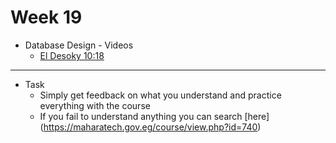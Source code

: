 # Week 19
   - Database Design
    - Videos
      - [El Desoky 10:18 ](https://www.youtube.com/playlist?list=PL37D52B7714788190)
---
- Task
    - Simply get feedback on what you understand and practice everything with the course 
    - If you fail to understand anything you can search [here] (https://maharatech.gov.eg/course/view.php?id=740)
        